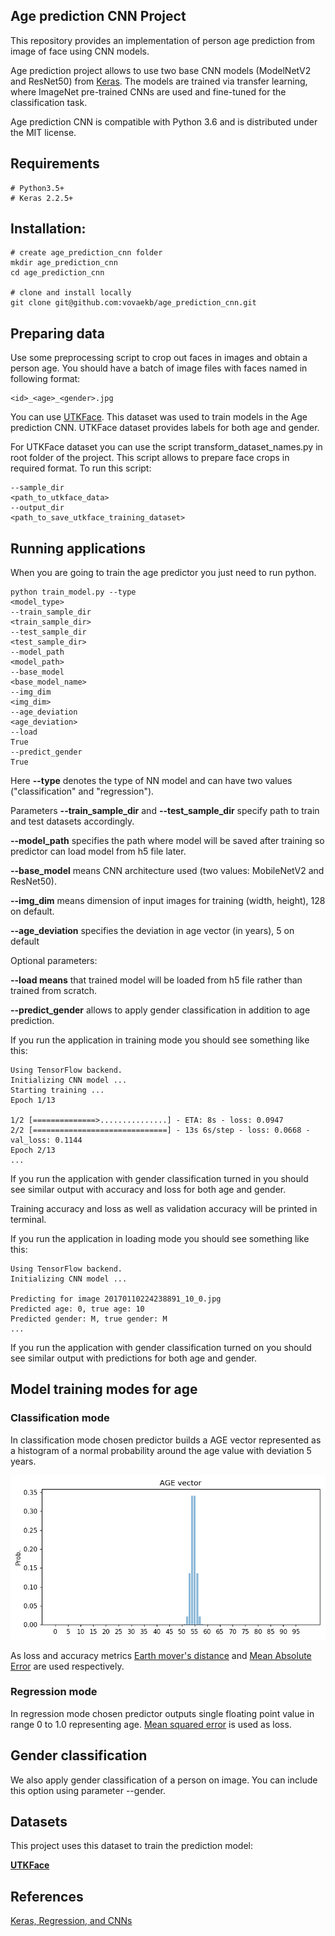 Age prediction CNN Project
--------------------

This repository provides an implementation of person age prediction from image of face using CNN models.

Age prediction project allows to use two base CNN models (ModelNetV2 and ResNet50) from [Keras](https://keras.io/applications/). The models are trained via transfer learning, where ImageNet pre-trained CNNs are used and fine-tuned for the classification task.

Age prediction CNN is compatible with Python 3.6 and is distributed under the MIT license.

## Requirements

    # Python3.5+
    # Keras 2.2.5+

## Installation:

    # create age_prediction_cnn folder
    mkdir age_prediction_cnn
    cd age_prediction_cnn

    # clone and install locally
    git clone git@github.com:vovaekb/age_prediction_cnn.git

## Preparing data
Use some preprocessing script to crop out faces in images and obtain a person age. You should have a batch of image files with faces named in following format:

    <id>_<age>_<gender>.jpg

You can use [UTKFace](https://susanqq.github.io/UTKFace/). This dataset was used to train models in the Age prediction CNN. UTKFace dataset provides labels for both age and gender.

For UTKFace dataset you can use the script transform_dataset_names.py in root folder of the project. This script allows to prepare face crops in required format.
To run this script:

    --sample_dir
    <path_to_utkface_data>
    --output_dir
    <path_to_save_utkface_training_dataset>


## Running applications

When you are going to train the age predictor you just need to run python.

    python train_model.py --type
    <model_type>
    --train_sample_dir
    <train_sample_dir>
    --test_sample_dir
    <test_sample_dir>
    --model_path
    <model_path>
    --base_model
    <base_model_name>
    --img_dim
    <img_dim>
    --age_deviation
    <age_deviation>
    --load
    True
    --predict_gender
    True

Here **--type** denotes the type of NN model and can have two values ("classification" and "regression").

Parameters **--train_sample_dir** and **--test_sample_dir** specify path to train and test datasets accordingly.

**--model_path** specifies the path where model will be saved after training so predictor can load model from h5 file later.

**--base_model** means CNN architecture used (two values: MobileNetV2 and ResNet50).

**--img_dim** means dimension of input images for training (width, height), 128 on default.

**--age_deviation** specifies the deviation in age vector (in years), 5 on default

Optional parameters:

**--load means** that trained model will be loaded from h5 file rather than trained from scratch.

**--predict_gender** allows to apply gender classification in addition to age prediction.


If you run the application in training mode you should see something like this:

    Using TensorFlow backend.
    Initializing CNN model ...
    Starting training ...
    Epoch 1/13

    1/2 [==============>...............] - ETA: 8s - loss: 0.0947
    2/2 [==============================] - 13s 6s/step - loss: 0.0668 - val_loss: 0.1144
    Epoch 2/13
    ...

If you run the application with gender classification turned in you should see similar output with accuracy and loss for both age and gender.

Training accuracy and loss as well as validation accuracy will be printed in terminal.

If you run the application in loading mode you should see something like this:

    Using TensorFlow backend.
    Initializing CNN model ...
    
    Predicting for image 20170110224238891_10_0.jpg
    Predicted age: 0, true age: 10
    Predicted gender: M, true gender: M
    ...

If you run the application with gender classification turned on you should see similar output with predictions for both age and gender.

## Model training modes for age
### Classification mode
In classification mode chosen predictor builds a AGE vector represented as a histogram of a normal probability around the age value with deviation 5 years.

![](_readme/images/age_vector.png)

As loss and accuracy metrics [Earth mover's distance](https://en.wikipedia.org/wiki/Earth_mover%27s_distance) and [Mean Absolute Error](https://en.wikipedia.org/wiki/Mean_absolute_error) are used respectively.


### Regression mode
In regression mode chosen predictor outputs single floating point value in range 0 to 1.0 representing age. [Mean squared error](https://en.wikipedia.org/wiki/Mean_squared_error) is used as loss.

## Gender classification
We also apply gender classification of a person on image. You can include this option using parameter --gender.

## Datasets
This project uses this dataset to train the prediction model:

[**UTKFace**](https://susanqq.github.io/UTKFace/)

## References

[Keras, Regression, and CNNs](https://www.pyimagesearch.com/2019/01/28/keras-regression-and-cnns/)
